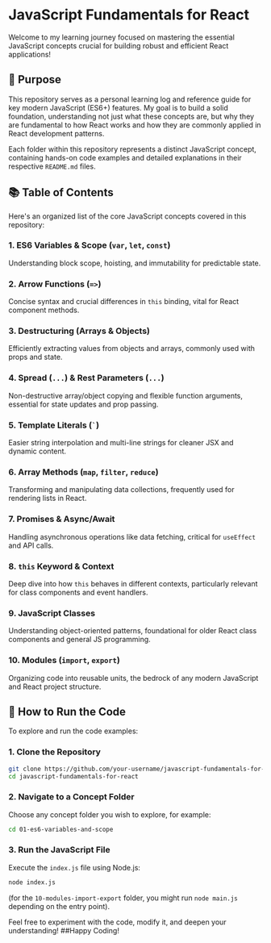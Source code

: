 # JavaScript Fundamentals for React

Welcome to my learning journey focused on mastering the essential JavaScript concepts crucial for building robust and efficient React applications!

## 🚀 Purpose

This repository serves as a personal learning log and reference guide for key modern JavaScript (ES6+) features. My goal is to build a solid foundation, understanding not just what these concepts are, but why they are fundamental to how React works and how they are commonly applied in React development patterns.

Each folder within this repository represents a distinct JavaScript concept, containing hands-on code examples and detailed explanations in their respective `README.md` files.

## 📚 Table of Contents

Here's an organized list of the core JavaScript concepts covered in this repository:

### 1. ES6 Variables & Scope (`var`, `let`, `const`)
Understanding block scope, hoisting, and immutability for predictable state.

### 2. Arrow Functions (`=>`)
Concise syntax and crucial differences in `this` binding, vital for React component methods.

### 3. Destructuring (Arrays & Objects)
Efficiently extracting values from objects and arrays, commonly used with props and state.

### 4. Spread (`...`) & Rest Parameters (`...`)
Non-destructive array/object copying and flexible function arguments, essential for state updates and prop passing.

### 5. Template Literals (`` ` ``)
Easier string interpolation and multi-line strings for cleaner JSX and dynamic content.

### 6. Array Methods (`map`, `filter`, `reduce`)
Transforming and manipulating data collections, frequently used for rendering lists in React.

### 7. Promises & Async/Await
Handling asynchronous operations like data fetching, critical for `useEffect` and API calls.

### 8. `this` Keyword & Context
Deep dive into how `this` behaves in different contexts, particularly relevant for class components and event handlers.

### 9. JavaScript Classes
Understanding object-oriented patterns, foundational for older React class components and general JS programming.

### 10. Modules (`import`, `export`)
Organizing code into reusable units, the bedrock of any modern JavaScript and React project structure.

## 🚀 How to Run the Code

To explore and run the code examples:

### 1. Clone the Repository

```bash
git clone https://github.com/your-username/javascript-fundamentals-for-react.git
cd javascript-fundamentals-for-react
```

### 2. Navigate to a Concept Folder
Choose any concept folder you wish to explore, for example:

```bash
cd 01-es6-variables-and-scope
```

### 3. Run the JavaScript File
Execute the `index.js` file using Node.js:

```bash
node index.js
```

(for the `10-modules-import-export` folder, you might run `node main.js` depending on the entry point).

Feel free to experiment with the code, modify it, and deepen your understanding!
##Happy Coding!